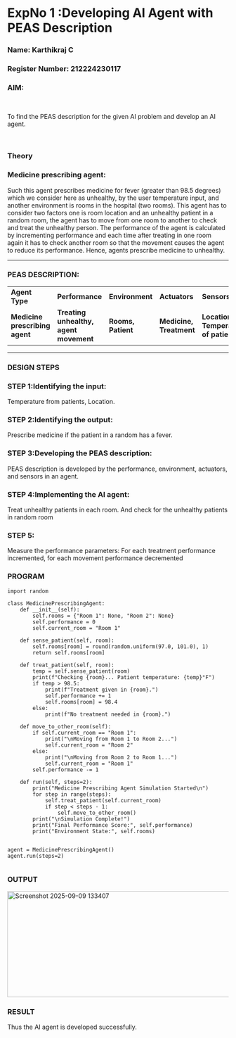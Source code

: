 <h1>ExpNo 1 :Developing AI Agent with PEAS Description</h1>
<h3>Name: Karthikraj C</h3>
<h3>Register Number: 212224230117</h3>


<h3>AIM:</h3>
<br>
<p>To find the PEAS description for the given AI problem and develop an AI agent.</p>
<br>
<h3>Theory</h3>
<h3>Medicine prescribing agent:</h3>
<p>Such this agent prescribes medicine for fever (greater than 98.5 degrees) which we consider here as unhealthy, by the user temperature input, and another environment is rooms in the hospital (two rooms). This agent has to consider two factors one is room location and an unhealthy patient in a random room, the agent has to move from one room to another to check and treat the unhealthy person. The performance of the agent is calculated by incrementing performance and each time after treating in one room again it has to check another room so that the movement causes the agent to reduce its performance. Hence, agents prescribe medicine to unhealthy.</p>
<hr>
<h3>PEAS DESCRIPTION:</h3>
<table>
  <tr>
    <td><strong>Agent Type</strong></td>
    <td><strong>Performance</strong></td>
     <td><strong>Environment</strong></td>
    <td><strong>Actuators</strong></td>
    <td><strong>Sensors</strong></td>
  </tr>
    <tr>
    <td><strong>Medicine prescribing agent</strong></td>
    <td><strong>Treating unhealthy, agent movement</strong></td>
     <td><strong>Rooms, Patient</strong></td>
    <td><strong>Medicine, Treatment</strong></td>
    <td><strong>Location, Temperature of patient</strong></td>
  </tr>
</table>
<hr>
<H3>DESIGN STEPS</H3>
<h3>STEP 1:Identifying the input:</h3>
<p>Temperature from patients, Location.</p>
<h3>STEP 2:Identifying the output:</h3>
<p>Prescribe medicine if the patient in a random has a fever.</p>
<h3>STEP 3:Developing the PEAS description:</h3>
<p>PEAS description is developed by the performance, environment, actuators, and sensors in an agent.</p>
<h3>STEP 4:Implementing the AI agent:</h3>
<p>Treat unhealthy patients in each room. And check for the unhealthy patients in random room</p>
<h3>STEP 5:</h3>
<p>Measure the performance parameters: For each treatment performance incremented, for each movement performance decremented</p>
<H3>PROGRAM</H3>

```
import random

class MedicinePrescribingAgent:
    def __init__(self):
        self.rooms = {"Room 1": None, "Room 2": None}
        self.performance = 0
        self.current_room = "Room 1"

    def sense_patient(self, room):
        self.rooms[room] = round(random.uniform(97.0, 101.0), 1)
        return self.rooms[room]

    def treat_patient(self, room):
        temp = self.sense_patient(room)
        print(f"Checking {room}... Patient temperature: {temp}°F")
        if temp > 98.5:
            print(f"Treatment given in {room}.")
            self.performance += 1
            self.rooms[room] = 98.4
        else:
            print(f"No treatment needed in {room}.")

    def move_to_other_room(self):
        if self.current_room == "Room 1":
            print("\nMoving from Room 1 to Room 2...")
            self.current_room = "Room 2"
        else:
            print("\nMoving from Room 2 to Room 1...")
            self.current_room = "Room 1"
        self.performance -= 1

    def run(self, steps=2):
        print("Medicine Prescribing Agent Simulation Started\n")
        for step in range(steps):
            self.treat_patient(self.current_room)
            if step < steps - 1:
                self.move_to_other_room()
        print("\nSimulation Complete!")
        print("Final Performance Score:", self.performance)
        print("Environment State:", self.rooms)


agent = MedicinePrescribingAgent()
agent.run(steps=2)


```
<H3>OUTPUT</H3>

<img width="575" height="241" alt="Screenshot 2025-09-09 133407" src="https://github.com/user-attachments/assets/d562b73a-54a1-49ef-bafd-300d2ea040c0" />


<H3>RESULT</H3>

<p>Thus the AI agent is developed successfully.</p>


